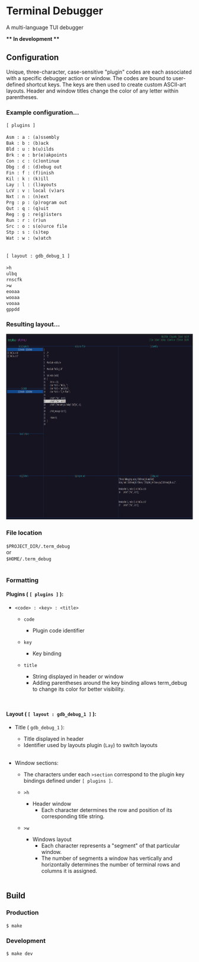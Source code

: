 
# Terminal Debugger

A multi-language TUI debugger

**\*\* In development \*\***


## Configuration

Unique, three-character, case-sensitive "plugin" codes are each associated with a specific debugger action or window. The codes are bound to user-defined shortcut keys. The keys are then used to create custom ASCII-art layouts. Header and window titles change the color of any letter within parentheses.
<br />

### Example configuration...

```
[ plugins ]

Asm : a : (a)ssembly
Bak : b : (b)ack
Bld : u : b(u)ilds
Brk : e : br(e)akpoints
Con : c : (c)ontinue
Dbg : d : (d)ebug out
Fin : f : (f)inish
Kil : k : (k)ill
Lay : l : (l)ayouts
LcV : v : local (v)ars
Nxt : n : (n)ext
Prg : p : (p)rogram out
Qut : q : (q)uit
Reg : g : re(g)isters
Run : r : (r)un
Src : o : s(o)urce file
Stp : s : (s)tep
Wat : w : (w)atch


[ layout : gdb_debug_1 ]

>h
ulbq
rnscfk
>w
eooaa 
wooaa
vooaa
gppdd

```


### Resulting layout...

<img src='./misc/layout.png' height='500px'>
<br />


### File location

`$PROJECT_DIR/.term_debug` <br />
or <br />
`$HOME/.term_debug`
<br /><br />
 

### Formatting

#### Plugins ( `[ plugins ]` ):

- `<code> : <key> : <title>`

  - `code`
    - Plugin code identifier

  - `key`
    - Key binding

  - `title`
    - String displayed in header or window
    - Adding parentheses around the key binding allows term_debug to change its color for better visibility.
<br />

#### Layout ( `[ layout : gdb_debug_1 ]` ):

- Title ( `gdb_debug_1` ):
  - Title displayed in header
  - Identifier used by layouts plugin (`Lay`) to switch layouts
<br /><br />

- Window sections:
  - The characters under each `>section` correspond to the plugin key bindings defined under `[ plugins ]`. 

  - `>h`  
    - Header window 
      - Each character determines the row and position of its corresponding title string.

  - `>w`  
    - Windows layout
      - Each character represents a "segment" of that particular window.
      - The number of segments a window has vertically and horizontally determines the number of terminal rows and columns it is assigned.
<br /><br />


## Build

### Production
```
$ make
```
### Development
```
$ make dev
```
<br /><br />

